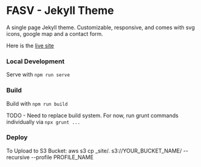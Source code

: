 # FASV - Jekyll Theme

A single page Jekyll theme. Customizable, responsive, and comes with svg icons, google map and a contact form.

Here is the [live site](https://footanklespecialistsva.com)

### Local Development

Serve with `npm run serve`

### Build
Build with `npm run build`

TODO - Need to replace build system. For now, run grunt commands individually via `npx grunt ...`

### Deploy
To Upload to S3 Bucket: aws s3 cp _site/. s3://YOUR_BUCKET_NAME/ --recursive --profile PROFILE_NAME
